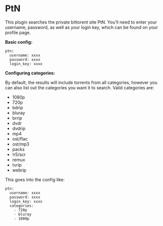 # PtN
This plugin searches the private bittorent site PtN. You'll need to enter your username, password, as well as your login key, which can be found on your profile page.

**Basic config:**
```
ptn:
  username: xxxx
  password: xxxx
  login_key: xxxx
```

**Configuring categories:**

By default, the results will include torrents from all categories, however you can also list out the categories you want it to search. Valid categories are:
- 1080p
- 720p
- bdrip
- bluray
- brrip
- dvdr
- dvdrip
- mp4
- ost/flac
- ost/mp3
- packs
- !r5/scr
- remux
- tvrip
- webrip

This goes into the config like:
```
ptn:
  username: xxxx
  password: xxxx
  login_key: xxxx
  categories:
    - 720p
    - bluray
    - 1080p
```